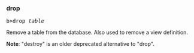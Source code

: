 ### drop
<pre>b>drop</b> <i>table</i></pre>

Remove a table from the database. Also used to remove a view definition.

**Note**: "destroy" is an older deprecated alternative to "drop".